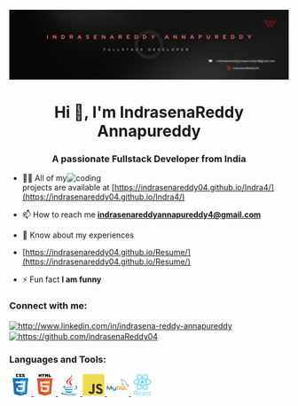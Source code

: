 ![logo](https://github.com/indrasenaReddy04/indrasenaReddy04/blob/main/banner.png)
<h1 align="center">Hi 👋, I'm IndrasenaReddy Annapureddy</h1>
<h3 align="center">A passionate Fullstack Developer from India</h3>
<img align="right"alt="coding"width="400"src="https://miro.medium.com/v2/resize:fit:1400/1*VMmvImch6VU5pc2VktY1uw.gif">


- 👨‍💻 All of my projects are available at [https://indrasenareddy04.github.io/Indra4/](https://indrasenareddy04.github.io/Indra4/)

- 📫 How to reach me **indrasenareddyannapureddy4@gmail.com**

- 📄 Know about my experiences
-  [https://indrasenareddy04.github.io/Resume/](https://indrasenareddy04.github.io/Resume/)

- ⚡ Fun fact **I am funny**

<h3 align="left">Connect with me:</h3>
<p align="left">
<a href="https://www.linkedin.com/in/indrasenareddyannapureddy08/" target="blank"><img align="center" src="https://raw.githubusercontent.com/rahuldkjain/github-profile-readme-generator/master/src/images/icons/Social/linked-in-alt.svg" alt="http://www.linkedin.com/in/indrasena-reddy-annapureddy" height="30" width="40" /></a>
<a href="https://github.com/indrasenaReddy04" target="blank"><img align="center" src="https://w7.pngwing.com/pngs/646/324/png-transparent-github-computer-icons-github-logo-monochrome-head-thumbnail.png" alt="https://github.com/indrasenaReddy04" height="30" width="40" /></a>
</p>


<h3 align="left">Languages and Tools:</h3>
<p align="left"> <a href="https://www.w3schools.com/css/" target="_blank" rel="noreferrer"> <img src="https://raw.githubusercontent.com/devicons/devicon/master/icons/css3/css3-original-wordmark.svg" alt="css3" width="40" height="40"/> </a> <a href="https://www.w3.org/html/" target="_blank" rel="noreferrer"> <img src="https://raw.githubusercontent.com/devicons/devicon/master/icons/html5/html5-original-wordmark.svg" alt="html5" width="40" height="40"/> </a> <a href="https://www.java.com" target="_blank" rel="noreferrer"> <img src="https://raw.githubusercontent.com/devicons/devicon/master/icons/java/java-original.svg" alt="java" width="40" height="40"/> </a> <a href="https://developer.mozilla.org/en-US/docs/Web/JavaScript" target="_blank" rel="noreferrer"> <img src="https://raw.githubusercontent.com/devicons/devicon/master/icons/javascript/javascript-original.svg" alt="javascript" width="40" height="40"/> </a> <a href="https://www.mysql.com/" target="_blank" rel="noreferrer"> <img src="https://raw.githubusercontent.com/devicons/devicon/master/icons/mysql/mysql-original-wordmark.svg" alt="mysql" width="40" height="40"/> </a> <a href="https://reactjs.org/" target="_blank" rel="noreferrer"> <img src="https://raw.githubusercontent.com/devicons/devicon/master/icons/react/react-original-wordmark.svg" alt="react" width="40" height="40"/> </a> </p>

<!--
**indrasenaReddy04/indrasenaReddy04** is a ✨ _special_ ✨ repository because its `README.md` (this file) appears on your GitHub profile.

Here are some ideas to get you started:

- 🔭 I’m currently working on ...
- 🌱 I’m currently learning ...
- 👯 I’m looking to collaborate on ...
- 🤔 I’m looking for help with ...
- 💬 Ask me about ...
- 📫 How to reach me: ...
- 😄 Pronouns: ...
- ⚡ Fun fact: ...
-->
